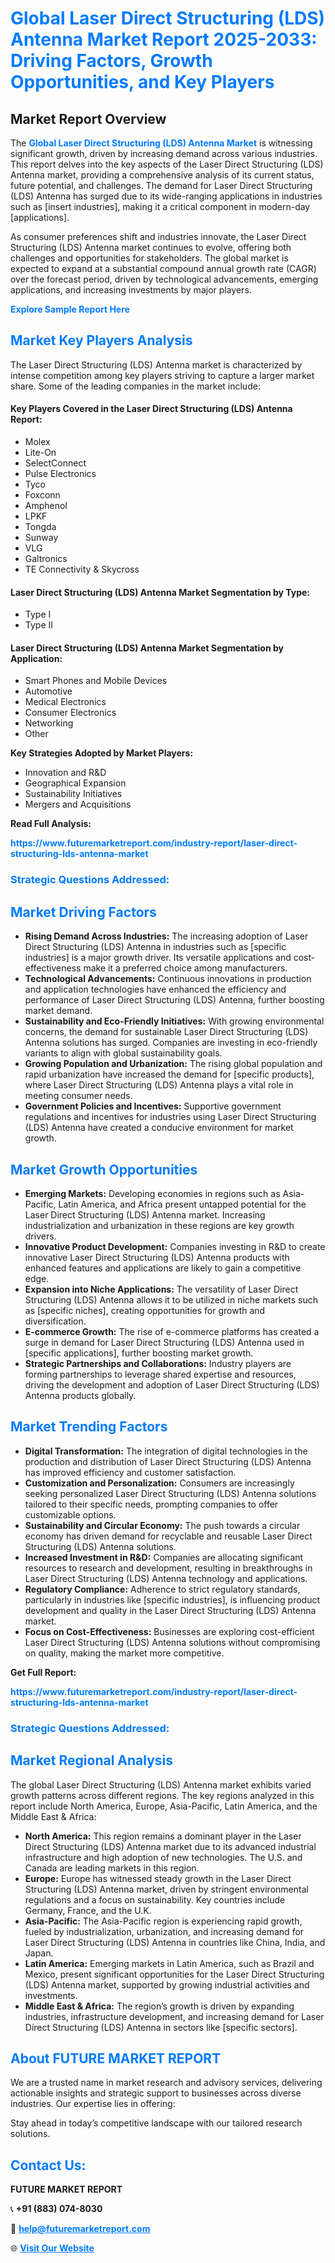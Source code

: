 <h1 style="color: #007BFF;">Global Laser Direct Structuring (LDS) Antenna Market Report 2025-2033: Driving Factors, Growth Opportunities, and Key Players</h1>

<section id="overview">
<h2>Market Report Overview</h2>
<p>The <a href="https://www.futuremarketreport.com/industry-report/laser-direct-structuring-lds-antenna-market" style="color: #007BFF; text-decoration: none;"><strong>Global Laser Direct Structuring (LDS) Antenna Market</strong></a> is witnessing significant growth, driven by increasing demand across various industries. This report delves into the key aspects of the Laser Direct Structuring (LDS) Antenna market, providing a comprehensive analysis of its current status, future potential, and challenges. The demand for Laser Direct Structuring (LDS) Antenna has surged due to its wide-ranging applications in industries such as [insert industries], making it a critical component in modern-day [applications].</p>
<p>As consumer preferences shift and industries innovate, the Laser Direct Structuring (LDS) Antenna market continues to evolve, offering both challenges and opportunities for stakeholders. The global market is expected to expand at a substantial compound annual growth rate (CAGR) over the forecast period, driven by technological advancements, emerging applications, and increasing investments by major players.</p>
</section>

<section id="overview">
<p><a href="https://www.futuremarketreport.com/request-sample/reportId=86824" style="color: #007BFF; text-decoration: none;"><strong>Explore Sample Report Here</strong></a></p>
</section>

<section id="key-players">
<h2 style="color: #007BFF;">Market Key Players Analysis</h2>
<p>The Laser Direct Structuring (LDS) Antenna market is characterized by intense competition among key players striving to capture a larger market share. Some of the leading companies in the market include:</p>
<h4>Key Players Covered in the Laser Direct Structuring (LDS) Antenna Report:</h4>
<ul><li>Molex</li><li>Lite-On</li><li>SelectConnect</li><li>Pulse Electronics</li><li>Tyco</li><li>Foxconn</li><li>Amphenol</li><li>LPKF</li><li>Tongda</li><li>Sunway</li><li>VLG</li><li>Galtronics</li><li>TE Connectivity &amp; Skycross</li></ul>
<h4>Laser Direct Structuring (LDS) Antenna Market Segmentation by Type:</h4>
<ul><li>Type I</li><li>Type II</li></ul>

<h4>Laser Direct Structuring (LDS) Antenna Market Segmentation by Application:</h4>
<ul><li>Smart Phones and Mobile Devices</li><li>Automotive</li><li>Medical Electronics</li><li>Consumer Electronics</li><li>Networking</li><li>Other</li></ul>
<p><strong>Key Strategies Adopted by Market Players:</strong></p>
<ul>
<li>Innovation and R&D</li>
<li>Geographical Expansion</li>
<li>Sustainability Initiatives</li>
<li>Mergers and Acquisitions</li>
</ul>
</section>

<section>
<p><strong>Read Full Analysis: </strong></p><a href="https://www.futuremarketreport.com/industry-report/laser-direct-structuring-lds-antenna-market" style="color: #007BFF; text-decoration: none;"><strong>https://www.futuremarketreport.com/industry-report/laser-direct-structuring-lds-antenna-market</strong></a>
<h3 style="color: #007BFF;">Strategic Questions Addressed:</h3>
</section>

<section id="driving-factors">
<h2 style="color: #007BFF;">Market Driving Factors</h2>
<ul>
<li><strong>Rising Demand Across Industries:</strong> The increasing adoption of Laser Direct Structuring (LDS) Antenna in industries such as [specific industries] is a major growth driver. Its versatile applications and cost-effectiveness make it a preferred choice among manufacturers.</li>
<li><strong>Technological Advancements:</strong> Continuous innovations in production and application technologies have enhanced the efficiency and performance of Laser Direct Structuring (LDS) Antenna, further boosting market demand.</li>
<li><strong>Sustainability and Eco-Friendly Initiatives:</strong> With growing environmental concerns, the demand for sustainable Laser Direct Structuring (LDS) Antenna solutions has surged. Companies are investing in eco-friendly variants to align with global sustainability goals.</li>
<li><strong>Growing Population and Urbanization:</strong> The rising global population and rapid urbanization have increased the demand for [specific products], where Laser Direct Structuring (LDS) Antenna plays a vital role in meeting consumer needs.</li>
<li><strong>Government Policies and Incentives:</strong> Supportive government regulations and incentives for industries using Laser Direct Structuring (LDS) Antenna have created a conducive environment for market growth.</li>
</ul>
</section>

<section id="growth-opportunities">
<h2 style="color: #007BFF;">Market Growth Opportunities</h2>
<ul>
<li><strong>Emerging Markets:</strong> Developing economies in regions such as Asia-Pacific, Latin America, and Africa present untapped potential for the Laser Direct Structuring (LDS) Antenna market. Increasing industrialization and urbanization in these regions are key growth drivers.</li>
<li><strong>Innovative Product Development:</strong> Companies investing in R&D to create innovative Laser Direct Structuring (LDS) Antenna products with enhanced features and applications are likely to gain a competitive edge.</li>
<li><strong>Expansion into Niche Applications:</strong> The versatility of Laser Direct Structuring (LDS) Antenna allows it to be utilized in niche markets such as [specific niches], creating opportunities for growth and diversification.</li>
<li><strong>E-commerce Growth:</strong> The rise of e-commerce platforms has created a surge in demand for Laser Direct Structuring (LDS) Antenna used in [specific applications], further boosting market growth.</li>
<li><strong>Strategic Partnerships and Collaborations:</strong> Industry players are forming partnerships to leverage shared expertise and resources, driving the development and adoption of Laser Direct Structuring (LDS) Antenna products globally.</li>
</ul>
</section>

<section id="trending-factors">
<h2 style="color: #007BFF;">Market Trending Factors</h2>
<ul>
<li><strong>Digital Transformation:</strong> The integration of digital technologies in the production and distribution of Laser Direct Structuring (LDS) Antenna has improved efficiency and customer satisfaction.</li>
<li><strong>Customization and Personalization:</strong> Consumers are increasingly seeking personalized Laser Direct Structuring (LDS) Antenna solutions tailored to their specific needs, prompting companies to offer customizable options.</li>
<li><strong>Sustainability and Circular Economy:</strong> The push towards a circular economy has driven demand for recyclable and reusable Laser Direct Structuring (LDS) Antenna solutions.</li>
<li><strong>Increased Investment in R&D:</strong> Companies are allocating significant resources to research and development, resulting in breakthroughs in Laser Direct Structuring (LDS) Antenna technology and applications.</li>
<li><strong>Regulatory Compliance:</strong> Adherence to strict regulatory standards, particularly in industries like [specific industries], is influencing product development and quality in the Laser Direct Structuring (LDS) Antenna market.</li>
<li><strong>Focus on Cost-Effectiveness:</strong> Businesses are exploring cost-efficient Laser Direct Structuring (LDS) Antenna solutions without compromising on quality, making the market more competitive.</li>
</ul>
</section>

<section>
<p><strong>Get Full Report: </strong></p><a href="https://www.futuremarketreport.com/industry-report/laser-direct-structuring-lds-antenna-market" style="color: #007BFF; text-decoration: none;"><strong>https://www.futuremarketreport.com/industry-report/laser-direct-structuring-lds-antenna-market</strong></a>
<h3 style="color: #007BFF;">Strategic Questions Addressed:</h3>
</section>


<section id="regional-analysis">
<h2 style="color: #007BFF;">Market Regional Analysis</h2>
<p>The global Laser Direct Structuring (LDS) Antenna market exhibits varied growth patterns across different regions. The key regions analyzed in this report include North America, Europe, Asia-Pacific, Latin America, and the Middle East & Africa:</p>
<ul>
<li><strong>North America:</strong> This region remains a dominant player in the Laser Direct Structuring (LDS) Antenna market due to its advanced industrial infrastructure and high adoption of new technologies. The U.S. and Canada are leading markets in this region.</li>
<li><strong>Europe:</strong> Europe has witnessed steady growth in the Laser Direct Structuring (LDS) Antenna market, driven by stringent environmental regulations and a focus on sustainability. Key countries include Germany, France, and the U.K.</li>
<li><strong>Asia-Pacific:</strong> The Asia-Pacific region is experiencing rapid growth, fueled by industrialization, urbanization, and increasing demand for Laser Direct Structuring (LDS) Antenna in countries like China, India, and Japan.</li>
<li><strong>Latin America:</strong> Emerging markets in Latin America, such as Brazil and Mexico, present significant opportunities for the Laser Direct Structuring (LDS) Antenna market, supported by growing industrial activities and investments.</li>
<li><strong>Middle East & Africa:</strong> The region’s growth is driven by expanding industries, infrastructure development, and increasing demand for Laser Direct Structuring (LDS) Antenna in sectors like [specific sectors].</li>
</ul>
</section>

<footer>
<h2 style="color: #007BFF;">About FUTURE MARKET REPORT</h2>
<p>We are a trusted name in market research and advisory services, delivering actionable insights and strategic support to businesses across diverse industries. Our expertise lies in offering:</p>

<p>Stay ahead in today’s competitive landscape with our tailored research solutions.</p>

<h2 style="color: #007BFF;">Contact Us:</h2>
<p><strong>FUTURE MARKET REPORT</strong></p>
<p>📞 <strong>+91 (883) 074-8030</strong></p>
<p>📧 <strong><a href="mailto:help@futuremarketreport.com" style="color: #007BFF;">help@futuremarketreport.com</a></strong></p>
<p>🌐 <strong><a href="https://www.futuremarketreport.com/" style="color: #007BFF;">Visit Our Website</a></strong></p>
</footer>